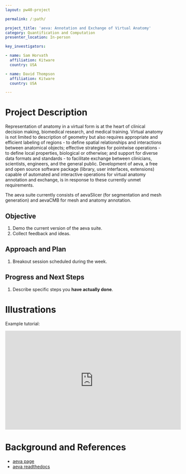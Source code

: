 ```yaml
---
layout: pw40-project

permalink: /:path/

project_title: 'aeva: Annotation and Exchange of Virtual Anatomy'
category: Quantification and Computation
presenter_location: In-person

key_investigators:

- name: Sam Horvath
  affiliation: Kitware
  country: USA

- name: David Thompson
  affiliation: Kitware
  country: USA

---
```


# Project Description

<!-- Add a short paragraph describing the project. -->

Representation of anatomy in a virtual form is at the heart of clinical decision making, biomedical research, and medical training. Virtual anatomy is not limited to description of geometry but also requires appropriate and efficient labeling of regions - to define spatial relationships and interactions between anatomical objects; effective strategies for pointwise operations - to define local properties, biological or otherwise; and support for diverse data formats and standards - to facilitate exchange between clinicians, scientists, engineers, and the general public. Development of aeva, a free and open source software package (library, user interfaces, extensions) capable of automated and interactive operations for virtual anatomy annotation and exchange, is in response to these currently unmet requirements.

The aeva suite currently consists of aevaSlicer (for segmentation and mesh generation) and aevaCMB for mesh and anatomy annotation.

## Objective

<!-- Describe here WHAT you would like to achieve (what you will have as end result). -->

1.  Demo the current version of the aeva suite.
2.  Collect feedback and ideas.

## Approach and Plan

<!-- Describe here HOW you would like to achieve the objectives stated above. -->

1.  Breakout session scheduled during the week.

## Progress and Next Steps

<!-- Update this section as you make progress, describing of what you have ACTUALLY DONE.
     If there are specific steps that you could not complete then you can describe them here, too. -->

1.  Describe specific steps you **have actually done**.

# Illustrations

<!-- Add pictures and links to videos that demonstrate what has been accomplished. -->

Example tutorial:

 <iframe width="560" height="315" src="https://www.youtube.com/embed/cFiqL-oqM64?si=TDUtf99SpUEQcKO5" title="YouTube video player" frameborder="0" allow="accelerometer; autoplay; clipboard-write; encrypted-media; gyroscope; picture-in-picture; web-share" allowfullscreen></iframe>

# Background and References

<!-- If you developed any software, include link to the source code repository.
     If possible, also add links to sample data, and to any relevant publications. -->

*   [aeva page](https://simtk.org/projects/aeva-apps)
*   [aeva readthedocs](https://aeva.readthedocs.io/en/latest/)

